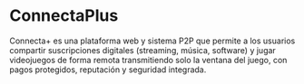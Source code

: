 # ConnectaPlus
Connecta+ es una plataforma web y sistema P2P que permite a los usuarios compartir suscripciones digitales (streaming, música, software) y jugar videojuegos de forma remota transmitiendo solo la ventana del juego, con pagos protegidos, reputación y seguridad integrada.
